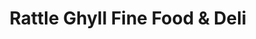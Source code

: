 ---
title: "Rattle Ghyll Fine Food & Deli"
url: /ambleside/rattle-ghyll-fine-food-und-deli/
shop: Feinkost
---